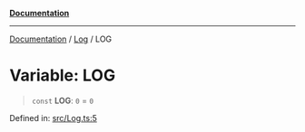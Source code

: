 [**Documentation**](../../README.md)

***

[Documentation](../../README.md) / [Log](../README.md) / LOG

# Variable: LOG

> `const` **LOG**: `0` = `0`

Defined in: [src/Log.ts:5](https://github.com/Christian-Me/folder-to-tags-plugin/blob/1b47fd7d007d2f33409aeb5e2ff62bca31adb1cf/src/Log.ts#L5)
